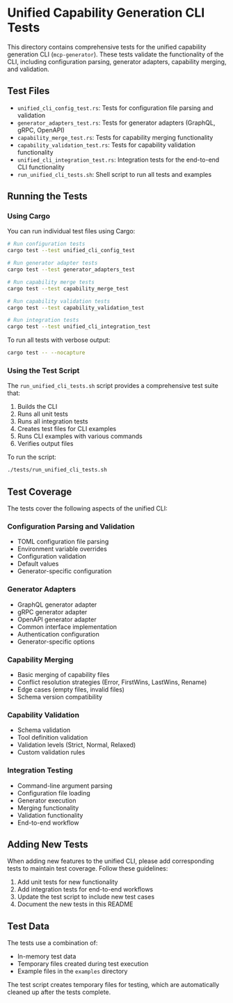 # Unified Capability Generation CLI Tests

This directory contains comprehensive tests for the unified capability generation CLI (`mcp-generator`). These tests validate the functionality of the CLI, including configuration parsing, generator adapters, capability merging, and validation.

## Test Files

- `unified_cli_config_test.rs`: Tests for configuration file parsing and validation
- `generator_adapters_test.rs`: Tests for generator adapters (GraphQL, gRPC, OpenAPI)
- `capability_merge_test.rs`: Tests for capability merging functionality
- `capability_validation_test.rs`: Tests for capability validation functionality
- `unified_cli_integration_test.rs`: Integration tests for the end-to-end CLI functionality
- `run_unified_cli_tests.sh`: Shell script to run all tests and examples

## Running the Tests

### Using Cargo

You can run individual test files using Cargo:

```bash
# Run configuration tests
cargo test --test unified_cli_config_test

# Run generator adapter tests
cargo test --test generator_adapters_test

# Run capability merge tests
cargo test --test capability_merge_test

# Run capability validation tests
cargo test --test capability_validation_test

# Run integration tests
cargo test --test unified_cli_integration_test
```

To run all tests with verbose output:

```bash
cargo test -- --nocapture
```

### Using the Test Script

The `run_unified_cli_tests.sh` script provides a comprehensive test suite that:

1. Builds the CLI
2. Runs all unit tests
3. Runs all integration tests
4. Creates test files for CLI examples
5. Runs CLI examples with various commands
6. Verifies output files

To run the script:

```bash
./tests/run_unified_cli_tests.sh
```

## Test Coverage

The tests cover the following aspects of the unified CLI:

### Configuration Parsing and Validation

- TOML configuration file parsing
- Environment variable overrides
- Configuration validation
- Default values
- Generator-specific configuration

### Generator Adapters

- GraphQL generator adapter
- gRPC generator adapter
- OpenAPI generator adapter
- Common interface implementation
- Authentication configuration
- Generator-specific options

### Capability Merging

- Basic merging of capability files
- Conflict resolution strategies (Error, FirstWins, LastWins, Rename)
- Edge cases (empty files, invalid files)
- Schema version compatibility

### Capability Validation

- Schema validation
- Tool definition validation
- Validation levels (Strict, Normal, Relaxed)
- Custom validation rules

### Integration Testing

- Command-line argument parsing
- Configuration file loading
- Generator execution
- Merging functionality
- Validation functionality
- End-to-end workflow

## Adding New Tests

When adding new features to the unified CLI, please add corresponding tests to maintain test coverage. Follow these guidelines:

1. Add unit tests for new functionality
2. Add integration tests for end-to-end workflows
3. Update the test script to include new test cases
4. Document the new tests in this README

## Test Data

The tests use a combination of:

- In-memory test data
- Temporary files created during test execution
- Example files in the `examples` directory

The test script creates temporary files for testing, which are automatically cleaned up after the tests complete.